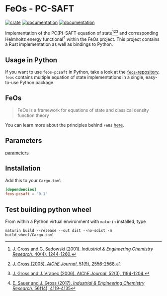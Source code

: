 # FeOs - PC-SAFT

[![crate](https://img.shields.io/crates/v/feos-pcsaft.svg)](https://crates.io/crates/feos-pcsaft)
[![documentation](https://docs.rs/feos-pcsaft/badge.svg)](https://docs.rs/feos-pcsaft)
[![documentation](https://img.shields.io/badge/docs-github--pages-blue)](https://feos-org.github.io/feos/)

Implementation of the PC(P)-SAFT equation of state[^gross2001][^gross2005][^gross2006] and corresponding Helmholtz energy functional[^sauer2016] within the FeOs project. This project contains a Rust implementation as well as bindings to Python.

## Usage in Python

If you want to use `feos-pcsaft` in Python, take a look at the [`feos`-repository](https://github.com/feos-org/feos). `feos` contains multiple equation of state implementations in a single, easy-to-use Python package.

## FeOs

> FeOs is a framework for equations of state and classical density function theory

You can learn more about the principles behind `FeOs` [here](https://feos-org.github.io/feos/).


## Parameters
[parameters](parameters/README.md)

[^gross2001]: [J. Gross and G. Sadowski (2001). *Industrial & Engineering Chemistry Research*, 40(4), 1244-1260.]([https:://](https://doi.org/10.1021/ie0003887))
[^gross2005]: [J. Gross (2005). *AIChE Journal*, 51(9), 2556-2568.](https://doi.org/10.1002/aic.10502)
[^gross2006]: [J. Gross and J. Vrabec (2006). *AIChE Journal*, 52(3), 1194-1204.](https://doi.org/10.1002/aic.10683)
[^sauer2016]: [E. Sauer and J. Gross (2017). *Industrial & Engineering Chemistry Research*, 56(14), 4119-4135](https://doi.org/10.1021/acs.iecr.6b04551)

## Installation

Add this to your `Cargo.toml`

```toml
[dependencies]
feos-pcsaft = "0.1"
```

## Test building python wheel

From within a Python virtual environment with `maturin` installed, type

```
maturin build --release --out dist --no-sdist -m build_wheel/Cargo.toml
```
